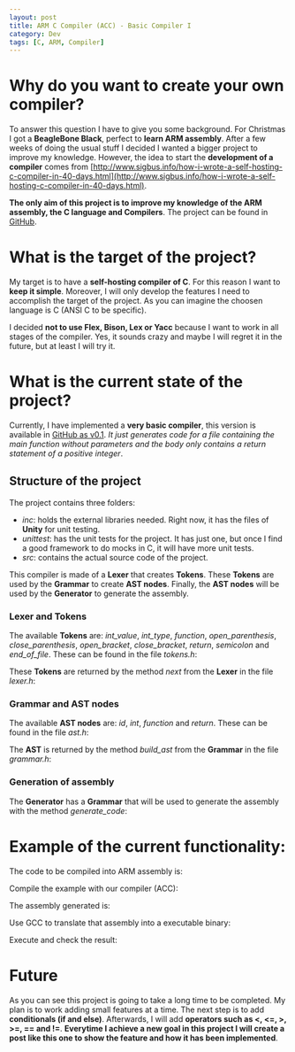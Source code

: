 ```yaml
---
layout: post
title: ARM C Compiler (ACC) - Basic Compiler I 
category: Dev
tags: [C, ARM, Compiler]
---
```


# Why do you want to create your own compiler?
To answer this question I have to give you some background. For Christmas I got a **BeagleBone Black**, perfect to **learn ARM assembly**. After a few weeks of doing the usual stuff I decided I wanted a bigger project to improve my knowledge. However, the idea to start the **development of a compiler** comes from [http://www.sigbus.info/how-i-wrote-a-self-hosting-c-compiler-in-40-days.html](http://www.sigbus.info/how-i-wrote-a-self-hosting-c-compiler-in-40-days.html).

**The only aim of this project is to improve my knowledge of the ARM assembly, the C language and Compilers**. The project can be found in [GitHub](https://github.com/maitesin/acc).

# What is the target of the project?
My target is to have a **self-hosting compiler of C**. For this reason I want to **keep it simple**. Moreover, I will only develop the features I need to accomplish the target of the project. As you can imagine the choosen language is C (ANSI C to be specific).

I decided **not to use Flex, Bison, Lex or Yacc** because I want to work in all stages of the compiler. Yes, it sounds crazy and maybe I will regret it in the future, but at least I will try it.

# What is the current state of the project?
Currently, I have implemented a **very basic compiler**, this version is available in [GitHub as v0.1](https://github.com/maitesin/acc/tree/v0.1). *It just generates code for a file containing the main function without parameters and the body only contains a return statement of a positive integer*.

## Structure of the project
The project contains three folders:

* *inc*: holds the external libraries needed. Right now, it has the files of **Unity** for unit testing.
* *unittest*: has the unit tests for the project. It has just one, but once I find a good framework to do mocks in C, it will have more unit tests.
* *src*: contains the actual source code of the project.

This compiler is made of a **Lexer** that creates **Tokens**. These **Tokens** are used by the **Grammar** to create **AST nodes**. Finally, the **AST nodes** will be used by the **Generator** to generate the assembly.

### Lexer and Tokens
The available **Tokens** are: *int_value*, *int_type*, *function*, *open_parenthesis*, *close_parenthesis*, *open_bracket*, *close_bracket*, *return*, *semicolon* and *end_of_file*. These can be found in the file *tokens.h*:
<script src="https://gist.github.com/maitesin/6283d08c5e7694ab2b50.js"></script>
These **Tokens** are returned by the method *next* from the **Lexer** in the file *lexer.h*:
<script src="https://gist.github.com/maitesin/f6676ea0ad3ca78da248.js"></script>

### Grammar and AST nodes
The available **AST nodes** are: *id*, *int*, *function* and *return*. These can be found in the file *ast.h*:
<script src="https://gist.github.com/maitesin/9b2260be200671f2accd.js"></script>
The **AST** is returned by the method *build_ast* from the **Grammar** in the file *grammar.h*:
<script src="https://gist.github.com/maitesin/ce3c7befe3c129421263.js"></script>

### Generation of assembly
The **Generator** has a **Grammar** that will be used to generate the assembly with the method *generate_code*:
<script src="https://gist.github.com/maitesin/9c78f8c245a314e1eb59.js"></script>

# Example of the current functionality:
The code to be compiled into ARM assembly is:
<script src="https://gist.github.com/maitesin/b51632d6301aeff40a49.js"></script>
Compile the example with our compiler (ACC):
<script src="https://gist.github.com/maitesin/4f457fbfb6e5d49b8725.js"></script>
The assembly generated is:
<script src="https://gist.github.com/maitesin/dd13d3b06fcc75105123.js"></script>
Use GCC to translate that assembly into a executable binary:
<script src="https://gist.github.com/maitesin/00956faf80a4c99d1840.js"></script>
Execute and check the result:
<script src="https://gist.github.com/maitesin/561abfc3e2e78778362a.js"></script>

# Future
As you can see this project is going to take a long time to be completed. My plan is to work adding small features at a time. The next step is to add **conditionals (if and else)**. Afterwards, I will add **operators such as <, <=, >, >=, == and !=**. **Everytime I achieve a new goal in this project I will create a post like this one to show the feature and how it has been implemented**. 
